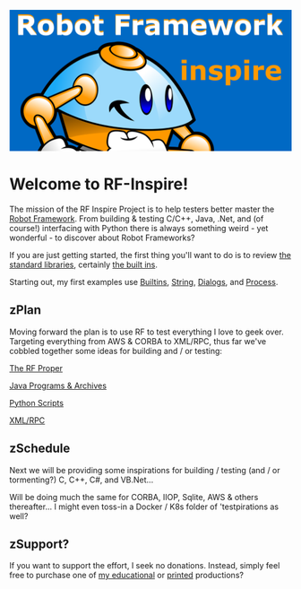 ![NewLogo](https://github.com/Python3-Training/RF-Inspire/blob/main/GitRobotFramework.png)

# Welcome to RF-Inspire!
The mission of the RF Inspire Project is to help testers better master the [Robot Framework](https://robotframework.org). From building & testing C/C++, Java, .Net, and (of course!) interfacing with Python there is always something weird - yet wonderful - to discover about Robot Frameworks?

If you are just getting started, the first thing you'll want to do is to review [the standard libraries](https://robotframework.org/robotframework/), certainly [the built ins](https://robotframework.org/robotframework/latest/libraries/BuiltIn.html). 

Starting out, my first examples use [Builtins](https://robotframework.org/robotframework/latest/libraries/BuiltIn.html), [String](https://robotframework.org/robotframework/latest/libraries/String.html), [Dialogs](https://robotframework.org/robotframework/latest/libraries/Dialogs.html), and [Process](https://robotframework.org/robotframework/latest/libraries/Process.html).

## zPlan
Moving forward the plan is to use RF to test everything I love to geek over. Targeting everything from AWS & CORBA to XML/RPC, thus far we've cobbled together some ideas for building and / or testing:

[The RF Proper](https://github.com/Python3-Training/RF-Inspire/tree/main/Robot101)

[Java Programs & Archives](https://github.com/Python3-Training/RF-Inspire/tree/main/JavaExamples)

[Python Scripts](https://github.com/Python3-Training/RF-Inspire/tree/main/PythonExamples)

[XML/RPC](https://github.com/Python3-Training/RF-Inspire/tree/main/Robot101/0400_XML_RPC)

## zSchedule
Next we will be providing some inspirations for building / testing (and / or tormenting?) C, C++, C#, and VB.Net... 

Will be doing much the same for CORBA, IIOP, Sqlite, AWS & others thereafter... I might even toss-in a Docker / K8s folder of 'testpirations as well?

## zSupport?
If you want to support the effort, I seek no donations. Instead, simply feel free to purchase one of [my educational](https://www.udemy.com/user/randallnagy2/) or [printed](https://www.amazon.com/Randall-Nagy/e/B08ZJLH1VN?ref=sr_ntt_srch_lnk_1&qid=1660050704&sr=8-1) productions?
